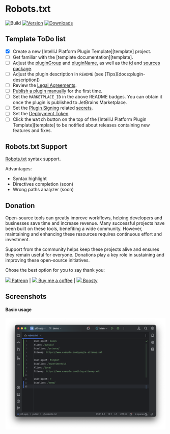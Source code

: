 # Robots.txt

![Build](https://github.com/j-plugins/robots-txt-plugin/workflows/Build/badge.svg)
[![Version](https://img.shields.io/jetbrains/plugin/v/MARKETPLACE_ID.svg)](https://plugins.jetbrains.com/plugin/MARKETPLACE_ID)
[![Downloads](https://img.shields.io/jetbrains/plugin/d/MARKETPLACE_ID.svg)](https://plugins.jetbrains.com/plugin/MARKETPLACE_ID)

## Template ToDo list
- [x] Create a new [IntelliJ Platform Plugin Template][template] project.
- [ ] Get familiar with the [template documentation][template].
- [ ] Adjust the [pluginGroup](./gradle.properties) and [pluginName](./gradle.properties), as well as the [id](./src/main/resources/META-INF/plugin.xml) and [sources package](./src/main/kotlin).
- [ ] Adjust the plugin description in `README` (see [Tips][docs:plugin-description])
- [ ] Review the [Legal Agreements](https://plugins.jetbrains.com/docs/marketplace/legal-agreements.html?from=IJPluginTemplate).
- [ ] [Publish a plugin manually](https://plugins.jetbrains.com/docs/intellij/publishing-plugin.html?from=IJPluginTemplate) for the first time.
- [ ] Set the `MARKETPLACE_ID` in the above README badges. You can obtain it once the plugin is published to JetBrains Marketplace.
- [ ] Set the [Plugin Signing](https://plugins.jetbrains.com/docs/intellij/plugin-signing.html?from=IJPluginTemplate) related [secrets](https://github.com/JetBrains/intellij-platform-plugin-template#environment-variables).
- [ ] Set the [Deployment Token](https://plugins.jetbrains.com/docs/marketplace/plugin-upload.html?from=IJPluginTemplate).
- [ ] Click the <kbd>Watch</kbd> button on the top of the [IntelliJ Platform Plugin Template][template] to be notified about releases containing new features and fixes.

<!-- Plugin description -->

## Robots.txt Support

[Robots.txt](https://en.wikipedia.org/wiki/Robots.txt) syntax support.

Advantages:

- Syntax highlight
- Directives completion (soon)
- Wrong paths analyzer (soon)

## Donation

Open-source tools can greatly improve workflows, helping developers and businesses save time and increase revenue.
Many successful projects have been built on these tools, benefiting a wide community.
However, maintaining and enhancing these resources requires continuous effort and investment.

Support from the community helps keep these projects alive and ensures they remain useful for everyone.
Donations play a key role in sustaining and improving these open-source initiatives.

Chose the best option for you to say thank you:

[<img height="28" src="https://github.githubassets.com/assets/patreon-96b15b9db4b9.svg"> Patreon](https://patreon.com/xepozz)
|
[<img height="28" src="https://github.githubassets.com/assets/buy_me_a_coffee-63ed78263f6e.svg"> Buy me a coffee](https://buymeacoffee.com/xepozz)
|
[<img height="28" src="https://boosty.to/favicon.ico"> Boosty](https://boosty.to/xepozz)

<!-- Plugin description end -->

## Screenshots

#### Basic usage

![basic.png](docs/screenshots/basic.png)



